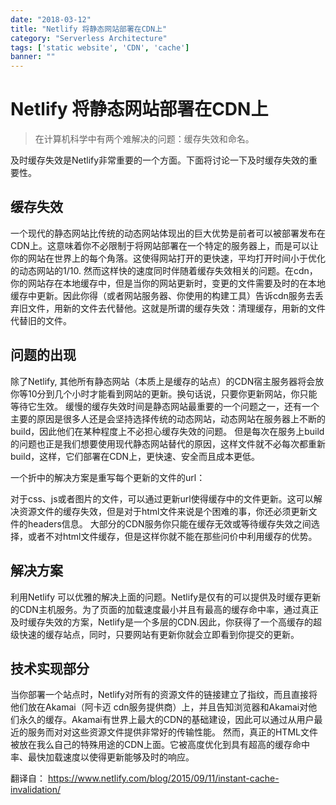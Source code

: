 ```yaml
---
date: "2018-03-12"
title: "Netlify 将静态网站部署在CDN上"
category: "Serverless Architecture"
tags: ['static website', 'CDN', 'cache']
banner: ""
---
```


# Netlify 将静态网站部署在CDN上


> 在计算机科学中有两个难解决的问题：缓存失效和命名。

及时缓存失效是Netlify非常重要的一个方面。下面将讨论一下及时缓存失效的重要性。

## 缓存失效

一个现代的静态网站比传统的动态网站体现出的巨大优势是前者可以被部署发布在CDN上。这意味着你不必限制于将网站部署在一个特定的服务器上，而是可以让你的网站在世界上的每个角落。这使得网站打开的更快速，平均打开时间小于优化的动态网站的1/10.
然而这样快的速度同时伴随着缓存失效相关的问题。在cdn，你的网站存在本地缓存中，但是当你的网站更新时，变更的文件需要及时的在本地缓存中更新。因此你得（或者网站服务器、你使用的构建工具）告诉cdn服务去丢弃旧文件，用新的文件去代替他。这就是所谓的缓存失效：清理缓存，用新的文件代替旧的文件。

## 问题的出现
除了Netlify, 其他所有静态网站（本质上是缓存的站点）的CDN宿主服务器将会放你等10分到几个小时才能看到网站的更新。换句话说，只要你更新网站，你只能等待它生效。
缓慢的缓存失效时间是静态网站最重要的一个问题之一，还有一个主要的原因是很多人还是会坚持选择传统的动态网站，动态网站在服务器上不断的build，因此他们在某种程度上不必担心缓存失效的问题。
但是每次在服务上build的问题也正是我们想要使用现代静态网站替代的原因，这样文件就不必每次都重新build，这样，它们部署在CDN上，更快速、安全而且成本更低。

一个折中的解决方案是重写每个更新的文件的url：

对于css、js或者图片的文件，可以通过更新url使得缓存中的文件更新。这可以解决资源文件的缓存失效，但是对于html文件来说是个困难的事，你还必须更新文件的headers信息。
大部分的CDN服务你只能在缓存无效或等待缓存失效之间选择，或者不对html文件缓存，但是这样你就不能在那些问价中利用缓存的优势。

## 解决方案

利用Netlify 可以优雅的解决上面的问题。Netlify是仅有的可以提供及时缓存更新的CDN主机服务。为了页面的加载速度最小并且有最高的缓存命中率，通过真正及时缓存失效的方案，Netlify是一个多层的CDN.因此，你获得了一个高缓存的超级快速的缓存站点，同时，只要网站有更新你就会立即看到你提交的更新。

## 技术实现部分
当你部署一个站点时，Netlify对所有的资源文件的链接建立了指纹，而且直接将他们放在Akamai（阿卡迈 cdn服务提供商）上，并且告知浏览器和Akamai对他们永久的缓存。Akamai有世界上最大的CDN的基础建设，因此可以通过从用户最近的服务而对对这些资源文件提供非常好的传输性能。
然而，真正的HTML文件被放在我么自己的特殊用途的CDN上面。它被高度优化到具有超高的缓存命中率、最快加载速度以使得更新能够及时的响应。


翻译自：
https://www.netlify.com/blog/2015/09/11/instant-cache-invalidation/
